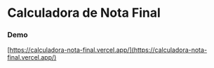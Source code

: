 # Calculadora de Nota Final

### Demo
[https://calculadora-nota-final.vercel.app/](https://calculadora-nota-final.vercel.app/)
